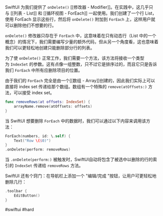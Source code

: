 SwiftUI 为我们提供了 `onDelete()` [[修改器 - Modifier]]。在实践中，这几乎只与 [[列表 - List]] 和 [[循环视图 - ForEach]] 一起使用。我们创建了一个行 List，使用 ForEach 显示这些行，然后将 `onDelete()` 附加到 `ForEach` 上，这样用户就可以删除他们不想要的行。

`onDelete()` 修改器只存在于 `ForEach` 中，这意味着在只有动态行（List 中的一个概念）的情况下，我们需要编写少量的额外代码，但从另一个角度看，这也意味着我们可以更轻松地创建只能删除部分行的列表。

为了使 `onDelete()` 正常工作，我们需要一个方法，该方法将接收一个类型为 `IndexSet` 的参数。这有点像一组整数，只不过它是排序过的，而且它只是告诉我们 `ForEach` 中所有应删除项目的位置。

由于我们的 `ForEach` 完全是由一个[[数组 - Array]]创建的，因此我们实际上可以直接将 index set 传递给那个数组。数组有一个特殊的 `remove(atOffsets:)` 方法，可以接受 index set。

```swift
func removeRows(at offsets: IndexSet) {
    arrayName.remove(atOffsets: offsets)
} 
```

当 SwiftUI 想要删除 `ForEach` 中的数据时，我们可以通过以下内容来调用该方法：

```swift
ForEach(numbers, id: \.self) {
    Text("Row \($0)")
}
.onDelete(perform: removeRows)
```

当 `.onDelete(perform:)` 被触发时，SwiftUI自动将包含了被选中以删除的行的索引的 `IndexSet` 传递给 `removeRows` 方法。

SwiftUI 还有个窍门：在导航栏上添加一个 "编辑/完成 "按钮，让用户可更轻松地删除几行：

```swift
.toolbar {
    EditButton()
}
```

#swiftui #hard 